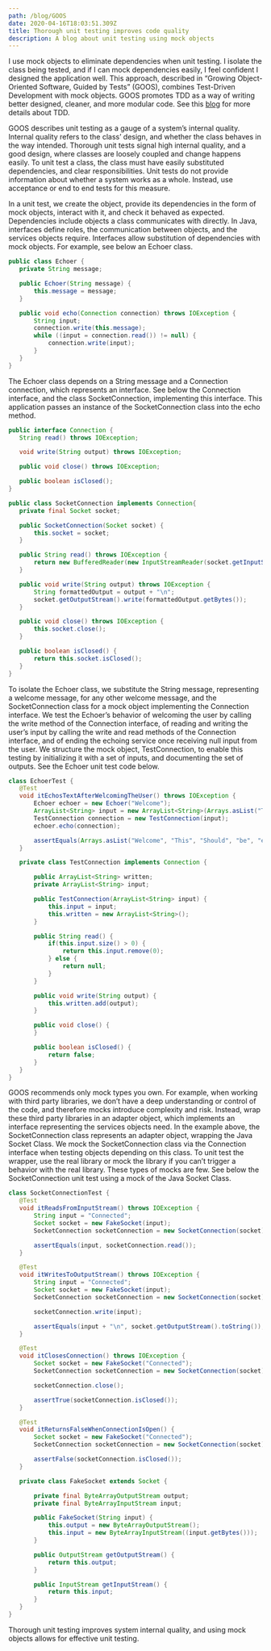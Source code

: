```yaml
---
path: /blog/GOOS
date: 2020-04-16T18:03:51.309Z
title: Thorough unit testing improves code quality
description: A blog about unit testing using mock objects
---
```

I use mock objects to eliminate dependencies when unit testing. I isolate the class being tested, and if I can mock dependencies easily, I feel confident I designed the application well. This approach, described in “Growing Object-Oriented Software, Guided by Tests” (GOOS), combines Test-Driven Development with mock objects. GOOS promotes TDD as a way of writing better designed, cleaner, and more modular code. See this [blog](https://friendly-archimedes-6b3170.netlify.com/blog/tdd/) for more details about TDD.

GOOS describes unit testing as a gauge of a system’s internal quality. Internal quality refers to the class’ design, and whether the class behaves in the way intended. Thorough unit tests signal high internal quality, and a good design, where classes are loosely coupled and change happens easily.  To unit test a class, the class must have easily substituted dependencies, and clear responsibilities. Unit tests do not provide information about whether a system works as a whole. Instead, use acceptance or end to end tests for this measure.

In a unit test, we create the object, provide its dependencies in the form of mock objects, interact with it, and check it behaved as expected. Dependencies include objects a class communicates with directly. In Java, interfaces define roles, the communication between objects, and the services objects require. Interfaces allow substitution of dependencies with mock objects.  For example, see below an Echoer class.

```java
public class Echoer {
   private String message;

   public Echoer(String message) {
       this.message = message;
   }

   public void echo(Connection connection) throws IOException {
       String input;
       connection.write(this.message);
       while ((input = connection.read()) != null) {
           connection.write(input);
       }
   }
}

```

The Echoer class depends on a String message and a Connection connection, which represents an interface. See below the Connection interface, and the class SocketConnection, implementing this interface. This application passes an instance of the SocketConnection class into the echo method.

```java
public interface Connection {
   String read() throws IOException;

   void write(String output) throws IOException;

   public void close() throws IOException;

   public boolean isClosed();
}

public class SocketConnection implements Connection{
   private final Socket socket;

   public SocketConnection(Socket socket) {
       this.socket = socket;
   }

   public String read() throws IOException {
       return new BufferedReader(new InputStreamReader(socket.getInputStream())).readLine();
   }

   public void write(String output) throws IOException {
       String formattedOutput = output + "\n";
       socket.getOutputStream().write(formattedOutput.getBytes());
   }

   public void close() throws IOException {
       this.socket.close();
   }

   public boolean isClosed() {
       return this.socket.isClosed();
   }
}
```

To isolate the Echoer class, we substitute the String message, representing a welcome message, for any other welcome message, and the SocketConnection class for a mock object implementing the Connection interface. We test the Echoer’s behavior of welcoming the user by calling the write method of the Connection interface, of reading and writing the user’s input by calling the write and read methods of the Connection interface, and of ending the echoing service once receiving null input from the user. We structure the mock object, TestConnection, to enable this testing by initializing it with a set of inputs, and documenting the set of outputs. See the Echoer unit test code below.

```java
class EchoerTest {
   @Test
   void itEchosTextAfterWelcomingTheUser() throws IOException {
       Echoer echoer = new Echoer("Welcome");
       ArrayList<String> input = new ArrayList<String>(Arrays.asList("This", "Should", "be", "echoed"));
       TestConnection connection = new TestConnection(input);
       echoer.echo(connection);

       assertEquals(Arrays.asList("Welcome", "This", "Should", "be", "echoed"), connection.written);
   }

   private class TestConnection implements Connection {

       public ArrayList<String> written;
       private ArrayList<String> input;

       public TestConnection(ArrayList<String> input) {
           this.input = input;
           this.written = new ArrayList<String>();
       }

       public String read() {
           if(this.input.size() > 0) {
               return this.input.remove(0);
           } else {
               return null;
           }
       }

       public void write(String output) {
           this.written.add(output);
       }

       public void close() {
       }

       public boolean isClosed() {
           return false;
       }
   }
}
```

GOOS recommends only mock types you own. For example, when working with third party libraries, we don’t have a deep understanding or control of the code, and therefore mocks introduce complexity and risk. Instead, wrap these third party libraries in an adapter object, which implements an interface representing the services objects need. In the example above, the SocketConnection class represents an adapter object, wrapping the Java Socket Class. We mock the SocketConnection class via the Connection interface when testing objects depending on this class. To unit test the wrapper, use the real library or mock the library if you can’t trigger a behavior with the real library. These types of mocks are few. See below the SocketConnection unit test using a mock of the Java Socket Class.

```java
class SocketConnectionTest {
   @Test
   void itReadsFromInputStream() throws IOException {
       String input = "Connected";
       Socket socket = new FakeSocket(input);
       SocketConnection socketConnection = new SocketConnection(socket);

       assertEquals(input, socketConnection.read());
   }

   @Test
   void itWritesToOutputStream() throws IOException {
       String input = "Connected";
       Socket socket = new FakeSocket(input);
       SocketConnection socketConnection = new SocketConnection(socket);

       socketConnection.write(input);

       assertEquals(input + "\n", socket.getOutputStream().toString());
   }

   @Test
   void itClosesConnection() throws IOException {
       Socket socket = new FakeSocket("Connected");
       SocketConnection socketConnection = new SocketConnection(socket);

       socketConnection.close();

       assertTrue(socketConnection.isClosed());
   }

   @Test
   void itReturnsFalseWhenConnectionIsOpen() {
       Socket socket = new FakeSocket("Connected");
       SocketConnection socketConnection = new SocketConnection(socket);

       assertFalse(socketConnection.isClosed());
   }

   private class FakeSocket extends Socket {

       private final ByteArrayOutputStream output;
       private final ByteArrayInputStream input;

       public FakeSocket(String input) {
           this.output = new ByteArrayOutputStream();
           this.input = new ByteArrayInputStream((input.getBytes()));
       }

       public OutputStream getOutputStream() {
           return this.output;
       }

       public InputStream getInputStream() {
           return this.input;
       }
   }
}
```

Thorough unit testing improves system internal quality, and using mock objects allows for effective unit testing.
